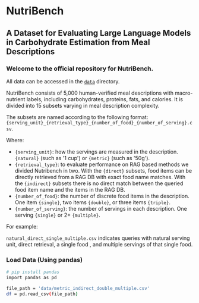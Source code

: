 # NutriBench
## A Dataset for Evaluating Large Language Models in Carbohydrate Estimation from Meal Descriptions
### Welcome to the official repository for NutriBench.

All data can be accessed in the [`data`](data) directory.

NutriBench consists of 5,000 human-verified meal descriptions with macro-nutrient labels, including carbohydrates, proteins, fats, and calories. It is divided into 15 subsets varying in meal description complexity. 

The subsets are named according to the following format: 
`{serving_unit}_{retrieval_type}_{number_of_food}_{number_of_serving}.csv`.

Where:
* `{serving_unit}`: how the servings are measured in the description. `{natural}` (such as '1 cup') or `{metric}` (such as '50g').
* `{retrieval_type}`: to evaluate performance on RAG based methods we divided Nutribench in two. With the `{direct}` subsets, food items can be directly retrieved from a RAG DB with exact food name matches. With the `{indirect}` subsets there is no direct match between the queried food item name and the items in the RAG DB.
* `{number_of_food}`: the number of discrete food items in the description. One item `{single}`, two items `{double}`, or three items `{triple}`.
* `{number_of_serving}`: the number of servings in each description. One serving `{single}` or 2+ `{multiple}`.

For example:

`natural_direct_single_multiple.csv` indicates queries with natural serving unit, direct retrieval, a single food , and multiple servings of that single food.

### Load Data (Using pandas)
```bash
# pip install pandas
import pandas as pd

file_path = 'data/metric_indirect_double_multiple.csv'
df = pd.read_csv(file_path)
